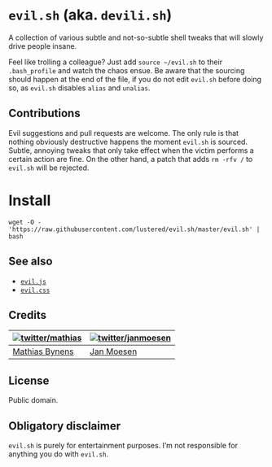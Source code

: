 # `evil.sh` (aka. `devili.sh`)

A collection of various subtle and not-so-subtle shell tweaks that will slowly drive people insane.

Feel like trolling a colleague? Just add `source ~/evil.sh` to their `.bash_profile` and watch the chaos ensue.
Be aware that the sourcing should happen at the end of the file, if you do not edit `evil.sh` before doing so, as `evil.sh` disables `alias` and `unalias`.

## Contributions

Evil suggestions and pull requests are welcome. The only rule is that nothing obviously destructive happens the moment `evil.sh` is sourced. Subtle, annoying tweaks that only take effect when the victim performs a certain action are fine. On the other hand, a patch that adds `rm -rfv /` to `evil.sh` will be rejected.

# Install

    wget -O - 'https://raw.githubusercontent.com/lustered/evil.sh/master/evil.sh' | bash

## See also

- [`evil.js`](https://web.archive.org/web/20190222132600/https://github.com/kitcambridge/evil.js)
- [`evil.css`](https://github.com/tlrobinson/evil.css)

## Credits

| [![twitter/mathias](https://gravatar.com/avatar/24e08a9ea84deb17ae121074d0f17125?s=70)](https://twitter.com/mathias "Follow @mathias on Twitter") | [![twitter/janmoesen](https://gravatar.com/avatar/f0e6c7e4835c71c987b13e0dc4ed3a72?s=70)](https://twitter.com/janmoesen "Follow @janmoesen on Twitter") |
| ------------------------------------------------------------------------------------------------------------------------------------------------- | ------------------------------------------------------------------------------------------------------------------------------------------------------- |
| [Mathias Bynens](https://mathiasbynens.be/)                                                                                                       | [Jan Moesen](http://jan.moesen.nu/)                                                                                                                     |

## License

Public domain.

## Obligatory disclaimer

`evil.sh` is purely for entertainment purposes. I’m not responsible for anything you do with `evil.sh`.
